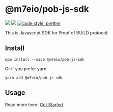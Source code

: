# @m7eio/pob-js-sdk

[![](https://img.shields.io/npm/dw/@m7eio/pob-js-sdk.svg)](https://www.npmjs.com/package/@m7eio/pob-js-sdk)
[![](https://img.shields.io/npm/v/@m7eio/pob-js-sdk.svg)](https://www.npmjs.com/package/@m7eio/pob-js-sdk)
[![code style: prettier](https://img.shields.io/badge/code_style-prettier-ff69b4.svg?style=flat-square)](https://github.com/prettier/prettier)

This is Javascript SDK for Proof of BUILD protocol.

## Install

```
npm install --save @m7eio/pob-js-sdk
```

Or if you prefer yarn:

```
yarn add @m7eio/pob-js-sdk
```

## Usage

Read more here: [Get Started](https://docs.pob.work/get-started)
